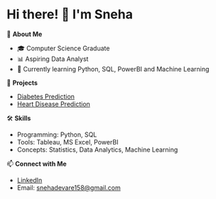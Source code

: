 # Hi there! 👋 I'm Sneha

🌟 **About Me**
- 🎓 Computer Science Graduate
- 📊 Aspiring Data Analyst
- 🌱 Currently learning Python, SQL, PowerBI and Machine Learning

💼 **Projects**
- [Diabetes Prediction](https://github.com/Sneha-Devare/Heart_Disease_prediction)
- [Heart Disease Prediction](https://github.com/Sneha-Devare/Diabetes-Prediction)

🛠️ **Skills**
- Programming: Python, SQL
- Tools: Tableau, MS Excel, PowerBI
- Concepts: Statistics, Data Analytics, Machine Learning

📫 **Connect with Me**
- [LinkedIn](www.linkedin.com/in/sneha-devare-9124112b3)
- Email: snehadevare158@gmail.com



<!---
Sneha-Devare/Sneha-Devare is a ✨ special ✨ repository because its `README.md` (this file) appears on your GitHub profile.
You can click the Preview link to take a look at your changes.
--->
